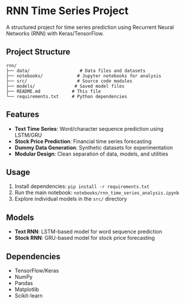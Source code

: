 # RNN Time Series Project

A structured project for time series prediction using Recurrent Neural Networks (RNN) with Keras/TensorFlow.

## Project Structure

```
rnn/
├── data/                   # Data files and datasets
├── notebooks/             # Jupyter notebooks for analysis
├── src/                   # Source code modules
├── models/               # Saved model files
├── README.md            # This file
└── requirements.txt     # Python dependencies
```

## Features

- **Text Time Series**: Word/character sequence prediction using LSTM/GRU
- **Stock Price Prediction**: Financial time series forecasting
- **Dummy Data Generation**: Synthetic datasets for experimentation
- **Modular Design**: Clean separation of data, models, and utilities

## Usage

1. Install dependencies: `pip install -r requirements.txt`
2. Run the main notebook: `notebooks/rnn_time_series_analysis.ipynb`
3. Explore individual models in the `src/` directory

## Models

- **Text RNN**: LSTM-based model for word sequence prediction
- **Stock RNN**: GRU-based model for stock price forecasting

## Dependencies

- TensorFlow/Keras
- NumPy
- Pandas
- Matplotlib
- Scikit-learn